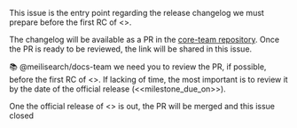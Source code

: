 This issue is the entry point regarding the release changelog we must prepare before the first RC of <<version>>.

The changelog will be available as a PR in the [core-team repository](https://github.com/meilisearch/core-team). Once the PR is ready to be reviewed, the link will be shared in this issue.

📚 @meilisearch/docs-team we need you to review the PR, if possible, before the first RC of <<version>>. If lacking of time, the most important is to review it by the date of the official release (<<milestone_due_on>>).
  
One the official release of <<version>> is out, the PR will be merged and this issue closed
